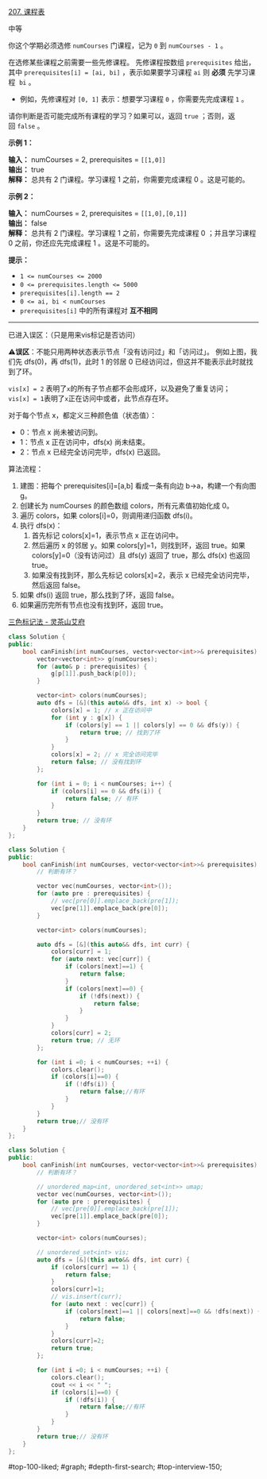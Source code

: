 [207. 课程表](https://leetcode.cn/problems/course-schedule/)

中等

你这个学期必须选修 `numCourses` 门课程，记为 `0` 到 `numCourses - 1` 。

在选修某些课程之前需要一些先修课程。 先修课程按数组 `prerequisites` 给出，其中 `prerequisites[i] = [ai, bi]` ，表示如果要学习课程 `ai` 则 **必须** 先学习课程  `bi` 。

- 例如，先修课程对 `[0, 1]` 表示：想要学习课程 `0` ，你需要先完成课程 `1` 。

请你判断是否可能完成所有课程的学习？如果可以，返回 `true` ；否则，返回 `false` 。

**示例 1：**

**输入：** numCourses = 2, prerequisites = `[[1,0]]`  
**输出：** true  
**解释：** 总共有 2 门课程。学习课程 1 之前，你需要完成课程 0 。这是可能的。

**示例 2：**

**输入：** numCourses = 2, prerequisites = `[[1,0],[0,1]]`  
**输出：** false  
**解释：** 总共有 2 门课程。学习课程 1 之前，你需要先完成​课程 0 ；并且学习课程 0 之前，你还应先完成课程 1 。这是不可能的。

**提示：**

- `1 <= numCourses <= 2000`
- `0 <= prerequisites.length <= 5000`
- `prerequisites[i].length == 2`
- `0 <= ai, bi < numCourses`
- `prerequisites[i]` 中的所有课程对 **互不相同**
---- ----

已进入误区：（只是用来vis标记是否访问）

⚠**误区**：不能只用两种状态表示节点「没有访问过」和「访问过」。
例如上图，我们先 dfs(0)，再 dfs(1)，此时 1 的邻居 0 已经访问过，但这并不能表示此时就找到了环。

`vis[x] = 2` 表明了`x`的所有子节点都不会形成环，以及避免了重复访问；  
`vis[x] = 1`表明了`x`正在访问中或者，此节点存在环。

对于每个节点 x，都定义三种颜色值（状态值）：

- 0：节点 x 尚未被访问到。
- 1：节点 x 正在访问中，dfs(x) 尚未结束。
- 2：节点 x 已经完全访问完毕，dfs(x) 已返回。

算法流程：

1. 建图：把每个 prerequisites[i]=[a,b] 看成一条有向边 b→a，构建一个有向图 g。
2. 创建长为 numCourses 的颜色数组 colors，所有元素值初始化成 0。
3. 遍历 colors，如果 colors[i]=0，则调用递归函数 dfs(i)。
4. 执行 dfs(x)：
    1. 首先标记 colors[x]=1，表示节点 x 正在访问中。
    2. 然后遍历 x 的邻居 y。如果 colors[y]=1，则找到环，返回 true。如果 colors[y]=0（没有访问过）且 dfs(y) 返回了 true，那么 dfs(x) 也返回 true。
    3. 如果没有找到环，那么先标记 colors[x]=2，表示 x 已经完全访问完毕，然后返回 false。
5. 如果 dfs(i) 返回 true，那么找到了环，返回 false。
6. 如果遍历完所有节点也没有找到环，返回 true。


[三色标记法 - 灵茶山艾府](https://leetcode.cn/problems/course-schedule/solutions/2992884/san-se-biao-ji-fa-pythonjavacgojsrust-by-pll7/)
```cpp
class Solution {
public:
    bool canFinish(int numCourses, vector<vector<int>>& prerequisites) {
        vector<vector<int>> g(numCourses);
        for (auto& p : prerequisites) {
            g[p[1]].push_back(p[0]);
        }

        vector<int> colors(numCourses);
        auto dfs = [&](this auto&& dfs, int x) -> bool {
            colors[x] = 1; // x 正在访问中
            for (int y : g[x]) {
                if (colors[y] == 1 || colors[y] == 0 && dfs(y)) {
                    return true; // 找到了环
                }
            }
            colors[x] = 2; // x 完全访问完毕
            return false; // 没有找到环
        };

        for (int i = 0; i < numCourses; i++) {
            if (colors[i] == 0 && dfs(i)) {
                return false; // 有环
            }
        }
        return true; // 没有环
    }
};
```

```cpp
class Solution {
public:
    bool canFinish(int numCourses, vector<vector<int>>& prerequisites) {
        // 判断有环？

        vector vec(numCourses, vector<int>());
        for (auto pre : prerequisites) {
            // vec[pre[0]].emplace_back(pre[1]);
            vec[pre[1]].emplace_back(pre[0]);
        }

        vector<int> colors(numCourses);

        auto dfs = [&](this auto&& dfs, int curr) {
            colors[curr] = 1;
            for (auto next: vec[curr]) {
                if (colors[next]==1) {
                    return false;
                }
                if (colors[next]==0) {
                    if (!dfs(next)) {
                        return false;
                    }
                }
            }
            colors[curr] = 2;
            return true; // 无环
        };

        for (int i =0; i < numCourses; ++i) {
            colors.clear();
            if (colors[i]==0) {
                if (!dfs(i)) {
                    return false;//有环
                }
            }
        }
        return true;// 没有环
    }
};
```

```cpp
class Solution {
public:
    bool canFinish(int numCourses, vector<vector<int>>& prerequisites) {
        // 判断有环？

        // unordered_map<int, unordered_set<int>> umap;
        vector vec(numCourses, vector<int>());
        for (auto pre : prerequisites) {
            // vec[pre[0]].emplace_back(pre[1]);
            vec[pre[1]].emplace_back(pre[0]);
        }

        vector<int> colors(numCourses);

        // unordered_set<int> vis;
        auto dfs = [&](this auto&& dfs, int curr) {
            if (colors[curr] == 1) {
                return false;
            }
            colors[curr]=1;
            // vis.insert(curr);
            for (auto next : vec[curr]) {
                if (colors[next]==1 || colors[next]==0 && !dfs(next)) {
                    return false;
                }
            }
            colors[curr]=2;
            return true;
        };

        for (int i =0; i < numCourses; ++i) {
            colors.clear();
            cout << i << " ";
            if (colors[i]==0) {
                if (!dfs(i)) {
                    return false;//有环
                }
            }
        }
        return true;// 没有环
    }
};
```
#top-100-liked; #graph; #depth-first-search; #top-interview-150; 